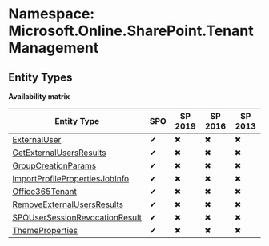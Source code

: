 # Namespace: Microsoft.Online.SharePoint.TenantManagement

## Entity Types

**Availability matrix**

Entity Type | SPO | SP 2019 | SP 2016 | SP 2013
----------|-----|---------|---------|--------
[ExternalUser](./EntityTypes/ExternalUser.md) | ✔ | ✖ | ✖ | ✖
[GetExternalUsersResults](./EntityTypes/GetExternalUsersResults.md) | ✔ | ✖ | ✖ | ✖
[GroupCreationParams](./EntityTypes/GroupCreationParams.md) | ✔ | ✖ | ✖ | ✖
[ImportProfilePropertiesJobInfo](./EntityTypes/ImportProfilePropertiesJobInfo.md) | ✔ | ✖ | ✖ | ✖
[Office365Tenant](./EntityTypes/Office365Tenant.md) | ✔ | ✖ | ✖ | ✖
[RemoveExternalUsersResults](./EntityTypes/RemoveExternalUsersResults.md) | ✔ | ✖ | ✖ | ✖
[SPOUserSessionRevocationResult](./EntityTypes/SPOUserSessionRevocationResult.md) | ✔ | ✖ | ✖ | ✖
[ThemeProperties](./EntityTypes/ThemeProperties.md) | ✔ | ✖ | ✖ | ✖
